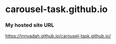 # carousel-task.github.io

### My hosted site URL
https://jnnyadah.github.io/carousel-task.github.io/
